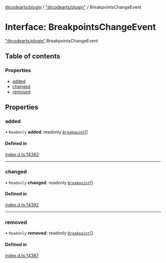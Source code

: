 [@codearts/plugin](../README.md) / ["@codearts/plugin"](../modules/_codearts_plugin_.md) / BreakpointsChangeEvent

# Interface: BreakpointsChangeEvent

["@codearts/plugin"](../modules/_codearts_plugin_.md).BreakpointsChangeEvent

## Table of contents

### Properties

- [added](codearts_plugin_.BreakpointsChangeEvent.md#added)
- [changed](codearts_plugin_.BreakpointsChangeEvent.md#changed)
- [removed](codearts_plugin_.BreakpointsChangeEvent.md#removed)

## Properties

### added

• `Readonly` **added**: readonly [`Breakpoint`](../classes/codearts_plugin_.Breakpoint.md)[]

#### Defined in

[index.d.ts:14382](https://github.com/huaweicloud/cloudide-plugin-api/blob/d4de966/index.d.ts#L14382)

___

### changed

• `Readonly` **changed**: readonly [`Breakpoint`](../classes/codearts_plugin_.Breakpoint.md)[]

#### Defined in

[index.d.ts:14392](https://github.com/huaweicloud/cloudide-plugin-api/blob/d4de966/index.d.ts#L14392)

___

### removed

• `Readonly` **removed**: readonly [`Breakpoint`](../classes/codearts_plugin_.Breakpoint.md)[]

#### Defined in

[index.d.ts:14387](https://github.com/huaweicloud/cloudide-plugin-api/blob/d4de966/index.d.ts#L14387)
